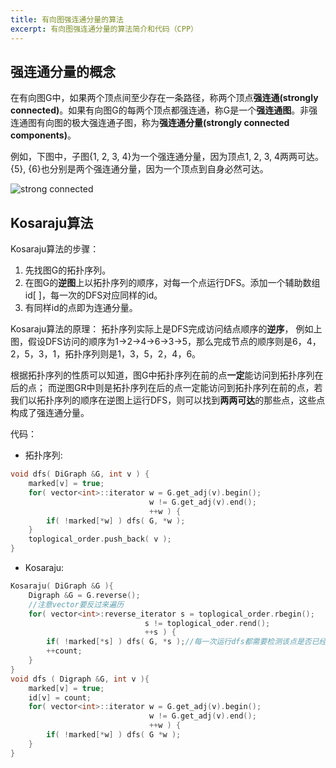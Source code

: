 ```yaml
---
title: 有向图强连通分量的算法
excerpt: 有向图强连通分量的算法简介和代码（CPP）
---
```



## 强连通分量的概念


在有向图G中，如果两个顶点间至少存在一条路径，称两个顶点**强连通(strongly connected)**。如果有向图G的每两个顶点都强连通，称G是一个**强连通图**。非强连通图有向图的极大强连通子图，称为**强连通分量(strongly connected components)**。

例如，下图中，子图{1, 2, 3, 4}为一个强连通分量，因为顶点1, 2, 3, 4两两可达。{5}, {6}也分别是两个强连通分量，因为一个顶点到自身必然可达。

![strong connected](https://www.byvoid.com/upload/wp/2009/04/image1.png)

## Kosaraju算法
Kosaraju算法的步骤：
1. 先找图G的拓扑序列。
2. 在图G的**逆图**上以拓扑序列的顺序，对每一个点运行DFS。添加一个辅助数组id[ ]，每一次的DFS对应同样的id。
3. 有同样id的点即为连通分量。

Kosaraju算法的原理：
拓扑序列实际上是DFS完成访问结点顺序的**逆序**，
例如上图，假设DFS访问的顺序为1->2->4->6->3->5，那么完成节点的顺序则是6，4，2，5，3，1，拓扑序列则是1，3，5，2，4，6。

根据拓扑序列的性质可以知道，图G中拓扑序列在前的点**一定**能访问到拓扑序列在后的点；
而逆图GR中则是拓扑序列在后的点一定能访问到拓扑序列在前的点，若我们以拓扑序列的顺序在逆图上运行DFS，则可以找到**两两可达**的那些点，这些点构成了强连通分量。

代码：

- 拓扑序列:

```cpp
void dfs( DiGraph &G, int v ) {
    marked[v] = true;
    for( vector<int>::iterator w = G.get_adj(v).begin();
                               w != G.get_adj(v).end();
                               ++w ) {
        if( !marked[*w] ) dfs( G, *w );
    }
    toplogical_order.push_back( v );
}
```

- Kosaraju:

```cpp
Kosaraju( DiGraph &G ){
    Digraph &G = G.reverse();
    //注意vector要反过来遍历
    for( vector<int>:reverse_iterator s = toplogical_order.rbegin();
                              s != toplogical_oder.rend();
                              ++s ) {
        if( !marked[*s] ) dfs( G, *s );//每一次运行dfs都需要检测该点是否已经访问过
        ++count;
    }
}
void dfs ( Digraph &G, int v ){
    marked[v] = true;
    id[v] = count;
    for( vector<int>::iterator w = G.get_adj(v).begin();
                               w != G.get_adj(v).end();
                               ++w ) {
        if( !marked[*w] ) dfs( G *w );
    }
}
```
